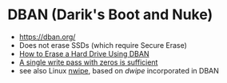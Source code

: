 # DBAN (Darik's Boot and Nuke)

* <https://dban.org/>
* Does not erase SSDs (which require Secure Erase)
* [How to Erase a Hard Drive Using DBAN](https://www.lifewire.com/how-to-erase-a-hard-drive-using-dban-2619148)
* [A single write pass with zeros is sufficient](https://www.reddit.com/r/sysadmin/comments/d7hkq3/comment/f10xv4r/?context=3)
* see also Linux [nwipe](https://en.wikipedia.org/wiki/Nwipe), based on _dwipe_ incorporated in DBAN
